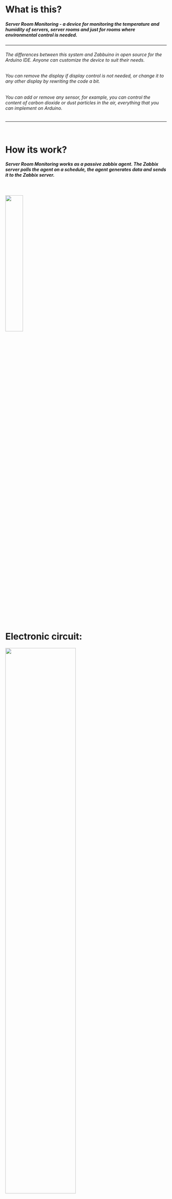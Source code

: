 # What is this?
##### Server Room Monitoring - a device for monitoring the temperature and humidity of servers, server rooms and just for rooms where environmental control is needed.


------------
###### The differences between this system and Zabbuino in open source for the Arduino IDE. Anyone can customize the device to suit their needs. 
###### You can remove the display if display control is not needed, or change it to any other display by rewriting the code a bit. 
###### You can add or remove any sensor, for example, you can control the content of carbon dioxide or dust particles in the air, everything that you can implement on Arduino.
------------

<br>

# How its work?
##### Server Room Monitoring works as a passive zabbix agent. The Zabbix server polls the agent on a schedule, the agent generates data and sends it to the Zabbix server.


<br>


<p float="left">
  <img width="33%" src="img/diagram.png"> 
</p>

<br>

# Electronic circuit:

<p float="left">
  <img width="66%" src="img/circuit.png">
</p>

<br>

# Components that I used:

<details>
  <summary>ARDUINO UNO R3 - BASE</summary>
  <img src="img/arduino-uno.png">
</details>

<details>
  <summary>ETHERNET SHIELD W5100 - EXTEND SHIELD FOR ARDUINO</summary>
  <img src="img/w5100.png">
</details>

<details>
  <summary>SHT31 - TEMPERATURE AND HUMIDITY SENSOR</summary>
  <img src="img/sht31.png">
</details>

<details>
  <summary>DS18B20 - TEMPERATURE SENSOR</summary>
  <img src="img/ds18b20.png">
</details>

<details>
  <summary>LCD 1602 I2C - DISPLAY</summary>
  <img src="img/lcd1602.png">
</details>

<details>
  <summary>RESISTOR 4.7K - PULL-UP RESISTOR</summary>
  <img src="img/resistor.png">
</details>

<details>
  <summary>D6MG DIN RAIL MOUNTING ENCLOSURE - BOX FOR ARDUINO</summary>
  <img src="img/D6MG.png">
</details>

<details>
  <summary>RJ45 CAT5 DUAL PORT SURFACE MOUNT BOX - BOX FOR SENSORS</summary>
  <img src="img/rj45-dual-box.png">
</details>

<details>
  <summary>RJ45 CAT5 SINGLE PORT SURFACE MOUNT BOX - BOX FOR CONNECTING SENSORS TO ARDUINO</summary>
  <img src="img/rj45-single-box.png">
</details>


<br>


# Libraries that I used:

- [SPI](https://www.arduino.cc/reference/en/language/functions/communication/spi/)
- [Ethernet](https://www.arduino.cc/reference/en/libraries/ethernet/)
- [OneWire](https://www.arduino.cc/reference/en/libraries/onewire/)
- [DallasTemperature](https://www.arduino.cc/reference/en/libraries/dallastemperature/)
- [LiquidCrystal_I2C](https://github.com/johnrickman/LiquidCrystal_I2C)
- [Wire](https://www.arduino.cc/reference/en/language/functions/communication/wire/)
- [SHT31](https://github.com/RobTillaart/Arduino/tree/master/libraries/SHT31)
- [GyverTimer](https://github.com/GyverLibs/GyverTimer)


<br>


# System Settings:
```cpp
#define LCD_ADDRESS 0x3F          // i2c LCD address
#define LCD_H 16                  // number of horizontal cells
#define LCD_V 2                   // number of vertical cells
#define SHT31_ADDRESS 0x44        // i2c address of SHT3X
#define ONE_WIRE_BUS 2            // Pin Onewire (DT18B20) bus
#define TEMPERATURE_PRECISION 10  // DT18B20 temperature conversion accuracy
#define MAX_COMMAND_LENGTH 32     // Maximum Zabbix command length
#define MEASUREMENTDELTA 10000    // Sensor polling interval
#define LCDINTERVAL 5000          // Display refresh interval
```


------------
###### You'll need a [Scanner I<sup>2</sup>C](https://github.com/disasstor/Server-Room-Monitoring/tree/main/tools/I2C-Scanner) to find the display and sht31 addresses
------------

<br>

```cpp
// OneWire sensor address array(you need to change the address to yours)
DeviceAddress addrsensdt[] = {
  { 0x00, 0x00, 0x00, 0x00, 0x00, 0x00, 0x00, 0x00 },	  // Must be emty (0x00)
  { 0x28, 0x66, 0x66, 0x83, 0x18, 0x20, 0x01, 0x43 },	  // Address of the first sensor
  { 0x28, 0xC0, 0x69, 0x8C, 0x18, 0x20, 0x01, 0x58 },	  // Address of the second sensor
  { 0x28, 0x2C, 0xBA, 0xC3, 0x18, 0x20, 0x01, 0x66 },	  // Address of the third sensor
  { 0x28, 0x09, 0x0F, 0xA9, 0x18, 0x20, 0x01, 0x2D },	  // Address of the fourth sensor
  { 0x28, 0x7E, 0x30, 0x83, 0x18, 0x20, 0x01, 0xB0 },	  // Address of the fifth sensor
};
```


------------
###### You'll need [Scanner OneWire](https://github.com/disasstor/Server-Room-Monitoring/tree/main/tools/OneWire-Scanner) to find ds18b20 addresses 
------------

<br>

# Zabbix Agent Settings:
```cpp
String ItemKey = "GetData"      //Item key of zabbix host
```
------------
###### Read more about item key [here](https://www.zabbix.com/documentation/current/en/manual/config/items/item)
------------

<br>

# Network Settings:
```cpp
byte mac[] = { 0x00, 0x00, 0x00, 0x00, 0x00, 0x00 };  // Important! Change MAC address!
                                                      // MAC address must be unique on your local network.
IPAddress ip(192, 168, 0, 100);                       // Change IP address if you need.
IPAddress gateway(192, 168, 0, 1);                    // Change GW if you need.
IPAddress subnet(255, 255, 255, 0);                   // Change MASK if you need.
EthernetServer server(10050);                         // Change port if you need.
```

<br>

# Zabbix Server Settings:
------------
###### This is an example setup, if you want to rename host or element, key etc differently you can do that.
------------

1) Create [host](https://www.zabbix.com/documentation/current/en/manual/config/hosts/host) with parameters:

  - Name: Server Room Monitoring
  - Interface: 
    - Type: Agent
    - IP: IP address Server Room Monitoring

2) Create [item](https://www.zabbix.com/documentation/current/en/manual/config/items/item) with parameters:

  - Name: "Data"
  - Type: "Zabbix agent"
  - Key: "GetData"
  - Type of information: "text"
  - Update interval: 10m

##### Ok, now you can turn on the device and get data from Server Room Monitoring. The data of all sensor will come in a text format with a "," delimiter.

------------
###### Example data string: 23,24,25,26,24,25,46.
###### The first parameter is the temperature with SHT31.
###### The second - the first DS18B20 and so on.
###### The last parameter is humidity from the SHT31 sensor.
###### Dependent item and regular expressions are used to separate the parameters and pass each parameter to an individual item.
------------

<br>

3) Create [dependents items](https://www.zabbix.com/documentation/current/en/manual/config/items/itemtypes/dependent_items) with parameters:

  - Item#1:
    - Name: 'Air humidity in server room'
    - Type: 'DEPENDENT'
    - Key: 'humidity'
    - Delay: '0'
    - Units: '%'
    - Description: 'Data from sensor SHT3X'

  - Preprocessing:
    - Type: REGEX
    - Parameters: '(\d+),(\d+),(\d+),(\d+),(\d+),(\d+),(\d+)' '\7'

<br>

  - Item#2:
    - Name: 'Air temperature in server room'
    - Type: 'DEPENDENT'
    - Key: 'temperature.0'
    - Delay: '0'
    - Units: 'C'
    - Description: 'Data from sensor SHT3X'

  - Preprocessing:
    - Type: REGEX
    - Parameters: '(\d+),(\d+),(\d+),(\d+),(\d+),(\d+),(\d+)' '\1'

<br>

  - Item#3:
    - Name: 'Air temperature in server room'
    - Type: 'DEPENDENT'
    - Key: 'temperature.1'
    - Delay: '0'
    - Units: 'C'
    - Description: 'Data from sensor DS18B20'

  - Preprocessing:
    - Type: REGEX
    - Parameters: '(\d+),(\d+),(\d+),(\d+),(\d+),(\d+),(\d+)' '\2'
  
##### And so on

------------
###### You can see [my template](https://github.com/disasstor/Server-Room-Monitoring/blob/2dcd5e67909eaa3db8a8260687d5095f5ebabb1c/Server%20Room%20Monitoring.yaml) to understand it.
------------

<br>

# Install components to sensor boxes
##### First step:
------------
###### We need to make wiring and install the sensor in the box, you need to make 5 pieces, these will be blanks.
------------
<p float="left">
  <img src="img/RJ45-WIRRING.png" width="33%" alt="RJ45 wiring" title="RJ45 wiring" hspace="20"/>
  <img src="img/RJ45-OTHER.png" width="33%" alt="RJ45 install DS18B20" title="RJ45 install DS18B20" hspace="20"/> 
</p>


##### Second step:
------------
###### Install SHT31 in first box
------------
<p float="left">
  <img src="img/RJ45-FIRST.png" width="33%" alt="RJ45 wiring" title="RJ45 wiring" hspace="20"/>
</p>


##### Third step:
------------
###### Install pull-up resistor in last box
------------
<p float="left">
  <img src="img/RJ45-LAST.png" width="33%" alt="RJ45 wiring" title="RJ45 wiring" hspace="20"/>
</p>


##### The result you should have is:
<p float="left">
  <img src="img/pinout-of-mounting-boxes.png" width="66%" alt="Pinout RJ45 Mounting Boxes" title="Pinout RJ45 Mounting Boxes" hspace="20">
</p>


<img align="center" src="https://cloud.githubusercontent.com/assets/532272/21507867/3376e9fe-cc4a-11e6-9350-7ec4f680da36.gif">

<details>
  <summary>Device photo</summary>
  <img src="img/photo1.jpg">
  <img src="img/photo2.jpg">
  <img src="img/photo3.jpg">
</details>
